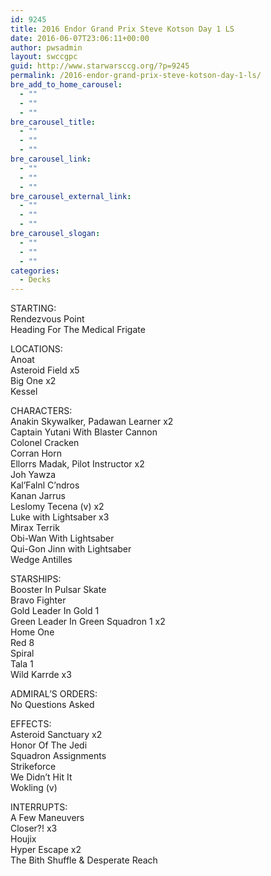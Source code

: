 ```yaml
---
id: 9245
title: 2016 Endor Grand Prix Steve Kotson Day 1 LS
date: 2016-06-07T23:06:11+00:00
author: pwsadmin
layout: swccgpc
guid: http://www.starwarsccg.org/?p=9245
permalink: /2016-endor-grand-prix-steve-kotson-day-1-ls/
bre_add_to_home_carousel:
  - ""
  - ""
  - ""
bre_carousel_title:
  - ""
  - ""
  - ""
bre_carousel_link:
  - ""
  - ""
  - ""
bre_carousel_external_link:
  - ""
  - ""
  - ""
bre_carousel_slogan:
  - ""
  - ""
  - ""
categories:
  - Decks
---
```

STARTING:  
Rendezvous Point  
Heading For The Medical Frigate

LOCATIONS:  
Anoat  
Asteroid Field x5  
Big One x2  
Kessel

CHARACTERS:  
Anakin Skywalker, Padawan Learner x2  
Captain Yutani With Blaster Cannon  
Colonel Cracken  
Corran Horn  
Ellorrs Madak, Pilot Instructor x2  
Joh Yawza  
Kal&#8217;Falnl C&#8217;ndros  
Kanan Jarrus  
Leslomy Tecena (v) x2  
Luke with Lightsaber x3  
Mirax Terrik  
Obi-Wan With Lightsaber  
Qui-Gon Jinn with Lightsaber  
Wedge Antilles

STARSHIPS:  
Booster In Pulsar Skate  
Bravo Fighter  
Gold Leader In Gold 1  
Green Leader In Green Squadron 1 x2  
Home One  
Red 8  
Spiral  
Tala 1  
Wild Karrde x3

ADMIRAL&#8217;S ORDERS:  
No Questions Asked

EFFECTS:  
Asteroid Sanctuary x2  
Honor Of The Jedi  
Squadron Assignments  
Strikeforce  
We Didn&#8217;t Hit It  
Wokling (v)

INTERRUPTS:  
A Few Maneuvers  
Closer?! x3  
Houjix  
Hyper Escape x2  
The Bith Shuffle & Desperate Reach